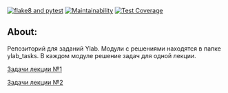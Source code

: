 [![flake8 and pytest](https://github.com/SadLaboka/ylab_tasks/actions/workflows/main.yml/badge.svg)](https://github.com/SadLaboka/ylab_tasks/actions/workflows/main.yml)
[![Maintainability](https://api.codeclimate.com/v1/badges/d4636a7a717fba0d8719/maintainability)](https://codeclimate.com/github/SadLaboka/ylab_tasks/maintainability)
[![Test Coverage](https://api.codeclimate.com/v1/badges/d4636a7a717fba0d8719/test_coverage)](https://codeclimate.com/github/SadLaboka/ylab_tasks/test_coverage)

## About:
Репозиторий для заданий Ylab.
Модули с решениями находятся в папке ylab_tasks.
В каждом модуле решение задач для одной лекции. 

<a href="https://github.com/SadLaboka/ylab_tasks/blob/main/ylab_tasks/lecture1.py">Задачи лекции №1</a>

<a href="https://github.com/SadLaboka/ylab_tasks/blob/main/ylab_tasks/lecture2">Задачи лекции №2</a>
